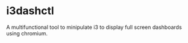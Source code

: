 # i3dashctl
A multifunctional tool to minipulate i3 to display full screen dashboards using chromium.

